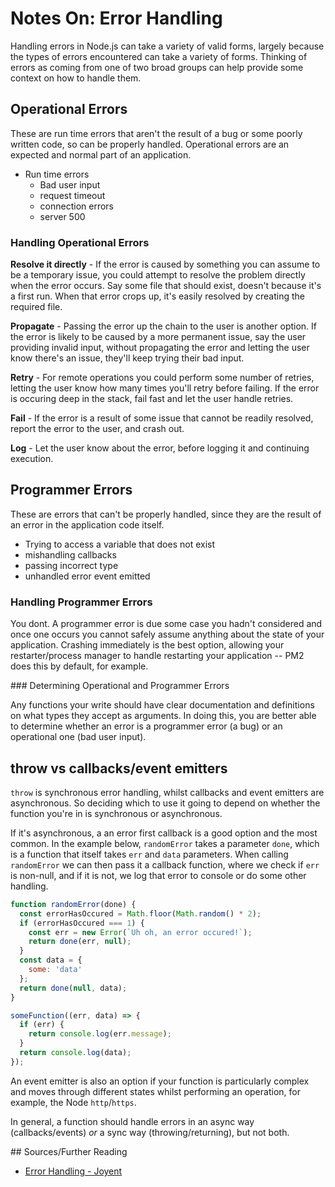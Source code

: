 # Notes On: Error Handling

Handling errors in Node.js can take a variety of valid forms, largely because the types of errors encountered can take a variety of forms. Thinking of errors as coming from one of two broad groups can help provide some context on how to handle them.

## Operational Errors

These are run time errors that aren't the result of a bug or some poorly written code, so can be properly handled. Operational errors are an expected and normal part of an application.

- Run time errors
  - Bad user input
  - request timeout
  - connection errors
  - server 500

### Handling Operational Errors

**Resolve it directly**  - If the error is caused by something you can assume to be a temporary issue, you could attempt to resolve the problem directly when the error occurs. Say some file that should exist, doesn't because it's a first run. When that error crops up, it's easily resolved by creating the required file.

**Propagate** - Passing the error up the chain to the user is another option. If the error is likely to be caused by a more permanent issue, say the user providing invalid input, without propagating the error and letting the user know there's an issue, they'll keep trying their bad input.

**Retry** - For remote operations you could perform some number of retries, letting the user know how many times you'll retry before failing. If the error is occuring deep in the stack, fail fast and let the user handle retries.

**Fail** - If the error is a result of some issue that cannot be readily resolved, report the error to the user, and crash out.

**Log** - Let the user know about the error, before logging it and continuing execution.

## Programmer Errors

These are errors that can't be properly handled, since they are the result of an error in the application code itself.

- Trying to access a variable that does not exist
- mishandling callbacks
- passing incorrect type
- unhandled error event emitted

### Handling Programmer Errors

You dont. A programmer error is due some case you hadn't considered and once one occurs you cannot safely assume anything about the state of your application. Crashing immediately is the best option, allowing your restarter/process manager to handle restarting your application -- PM2 does this by default, for example.

### Determining Operational and Programmer Errors

Any functions your write should have clear documentation and definitions on what types they accept as arguments. In doing this, you are better able to determine whether an error is a programmer error (a bug) or an operational one (bad user input).

## throw vs callbacks/event emitters

`throw` is synchronous error handling, whilst callbacks and event emitters are asynchronous. So deciding which to use it going to depend on whether the function you're in is synchronous or asynchronous.

If it's asynchronous, a an error first callback is a good option and the most common. In the example below, `randomError` takes a parameter `done`, which is a function that itself takes `err` and `data` parameters. When calling `randomError` we can then pass it a callback function, where we check if `err` is non-null, and if it is not, we log that error to console or do some other handling.

```javascript
function randomError(done) {
  const errorHasOccured = Math.floor(Math.random() * 2);
  if (errorHasOccured === 1) {
    const err = new Error(`Uh oh, an error occured!`);
    return done(err, null);
  }
  const data = {
    some: 'data'
  };
  return done(null, data);
}

someFunction((err, data) => {
  if (err) {
    return console.log(err.message);
  }
  return console.log(data);
});
```

An event emitter is also an option if your function is particularly complex and moves through different states whilst performing an operation, for example, the Node `http`/`https`.

In general, a function should handle errors in an async way (callbacks/events) *or* a sync way (throwing/returning), but not both.

## Sources/Further Reading

- [Error Handling - Joyent](https://www.joyent.com/node-js/production/design/errors)
